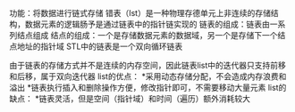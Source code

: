 功能：将数据进行链式存储
错表（Ist）是一种物理存德单元上非连续的存储结构，数据元素的逻辑肠予是通过链表中的指针链实现的
链表的组成：链表由一系列结点组成
结点的组成：一个是存储数据元素的数据域，另一个是存储下一个结点地址的指针域
STL中的链表是一个双向循环链表

由于链表的存储方式并不是连续的内存空间，因此链表list中的迭代器只支持前移和后移，属于双向迭代器
list的优点：
*采用动态存储分配，不会造成内存浪费和溢出
*链表执行插入和删除操作方便，修改指针即可，不需要移动大量元素
list的缺点：
*链表灵活，但是空间（指针域）和时间（遍历）额外消耗较大
